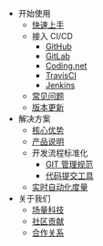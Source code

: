 - 开始使用
    - [快速上手](README.md)
    - 接入 CI/CD
        - [GitHub](intergration/github.md)
        - [GitLab](intergration/gitlab.md)
        - [Coding.net](intergration/coding.md)
        - [TravisCI](intergration/travis.md)
        - [Jenkins](intergration/jenkins.md)
    - [常见问题](faq.md)
    - [版本更新](updates.md)
- 解决方案
    - [核心优势](advantage.md)
    - [产品说明](introduction.md)
    - 开发流程标准化
        - [GIT 管理规范](flow.md)
        - [代码提交工具](commits.md)
    - [实时自动化度量](automation.md)
- 关于我们
    - [场量科技](fieldtech.md)
    - [社区贡献](community.md)
    - [合作关系](partners.md)